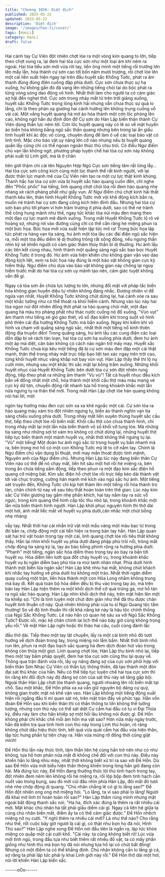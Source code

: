 ```yaml
---
title: "Chương 1856: Diệt địch"
published: 2025-05-22
updated: 2025-05-22
description: 'Diệt địch'
image: '/images/han-li/cover/'
tags: [HanLi]
category: HanLi
draft: false
---
```


Hai cánh tay Cự Viên đột nhiên chợt lóe ra một vòng kim quang to
lớn, tiếp theo chợt vung ra, lại đem hai tòa cực sơn như một loại
ám khí ném ra ngoài.
Hai tòa tiểu sơn mới vừa rời tay, liền ông minh một tiếng rồi
trướng lớn lên mấy lần, hóa thành cự sơn cao tới bốn năm mươi
trượng, rồi chợt lóe lên một cái liền xuất hiện ngay tại trên đầu
huyết sắc Khổng Tước, phát ra âm thanh đùng đùng điên cuồng
đập phía dưới.
Cực sơn chưa thực sự hạ xuống, hư không gần đó đã vang lên
những tiếng chói tai do bộc phát ra từng vòng sóng dao động vô
hình.
Nhất thời làm cho người ta có cảm giác sợ hãi đến nghẹt thở.
Cực sơn trong nháy mắt từ trên trời giáng xuống, huyết sắc
Khổng Tước trong lòng kinh hãi nhưng vẫn chưa thực sự quá lo
lắng, chỉ là theo phản xạ giương hai cánh hướng lên không trung
cuồng vỗ vài cái.
Một vầng huyết quang hà mờ ảo hóa thành một cơn lốc phóng lên
cao, không ngờ hắn dự định đón đỡ Cự sơn do Hàn Lập biến
thân thành Cự Viên dùng thần lực ném tới.
Cơn lốc huyết quang này có lẽ so về mặt huyền ảo biến hóa
không bằng ngũ sắc thần quang nhưng bên trong lại ẩn giấu tinh
huyết khí ác độc vô cùng, chuyên dùng để làm ô uế các loại bảo
vật có linh tính. Mặc cho bảo vật uy năng lớn cỡ nào nhưng nếu
bị huyết quang quấn lấy cũng chỉ có thể ngoan ngoãn thúc thủ
chịu trói.
Có điều Ngư điếm chủ vạn lần không ngờ, phương pháp luyện
chế hai tòa cự sơn này không phải xuất từ Linh giới, mà là ở chân

tiên giới thậm chí cái tên Nguyên Hợp Ngũ Cực sơn tiếng tăm rất
lừng lẫy… Hai tòa cực sơn công kích cùng một lúc thanh thế rất
kinh người, với lại được thần lực mạnh mẽ của Cự Viên nên tạo
ra một cự lực thật kinh khủng.
Thanh hắc hai tòa cự sơn vừa bị huyết sắc hào quang cuốn đến,
chỉ nghe đến "Phốc phốc" hai tiếng, linh quang chợt chói lòa rồi
đem hào quang nhẹ nhàng xé rách phảng phất như giấy vụn.
A!
Ngư điếm chủ chợt kinh hãi thất thanh kêu lên, thân hình Huyết
Khổng Tước mới vội khẽ động kích bắn ra, muốn né tránh hai cự
sơn đang công kích trên đỉnh đầu.
Nhưng hai tòa cự sơn bao phủ tới phạm vi hơn trăm trượng ở
phía dưới, sao có thể né tránh thế công hung mãnh như thế, ngay
tức khắc tòa núi màu đen mang theo một đạo cự lực mạnh mẽ
đánh xuống.
Trong mắt Huyết Khổng Tước lộ rõ vẻ hoảng sợ, nhưng rơi vào
đường cùng chỉ có thể cắn răng hé miệng phun ra một bức họa.
Bức họa mới vừa xuất hiện lập tức mở ra!
Trong bức họa lập tức phát ra hàng vạn tia sáng, hư ảnh một tòa
lầu các đài điện ngũ sắc hiện ra, mỗi một tòa đều diễm lệ dị
thường trông rất sống động, nếu ngưng thần nhìn kỹ sẽ khiến
người có cảm giác thâm thúy thần bí dị thường.
Hư ảnh lầu các liên kết cùng nhau, hình thành một quầng sáng
ngũ sắc bao bọc Huyết Khổng Tước ở trong đó.
Hư ảnh vừa hiện khiến cho không gian vặn vẹo dao động kịch liệt,
xem ra bức họa này đúng là một bảo vật không gian cực kỳ hiếm
thấy.
Ngư điếm chủ dựa vào bảo vật không gian này chống lại nguy
hiểm trước mắt do hai tòa cự sơn uy mãnh tạo nên, cảm giác
tuyệt không vấn đề gì.

Ngay cả tòa sơn ẩn chứa lực lượng to lớn, nhưng đối mặt với
pháp tắc biến hóa không gian huyền diệu tự nhiên không đáng
nhắc.
Đương nhiên vì để ngừa vạn nhất, Huyết Khổng Tước không chút
dừng lại, hai cánh xòe ra sau một khắc tưởng như có thể thoát ra
khỏi hiểm cảnh.
Nhưng vào lúc này hai tòa ngọn núi đột nhiên đồng thời phát ra
hào quang chói mắt, một đạo quang hà màu tro phảng phất như
thác nước cuồng nộ đổ xuống. "Vùn vụt" âm thanh như tiếng xé
gió gào thét, vô số đạo kiếm khí trong suốt vô hình phô thiên cái
địa hướng Khổng Tước mà bắn xuống.
Ngay khi kiếm khí vô hình va chạm với quầng sáng ngũ sắc, nhất
thời một tiếng nổ kinh thiên động địa truyền đến!
Trong quầng sáng, hư ảnh lầu các cung điện các loại dồn dập bị
xé rách tán loạn, hai tòa cự sơn hạ xuống phía dưới, đem hư ảnh
một áp mà diệt, căn bản không có cách nào ngăn trở mảy may.
Huyết sắc Khổng Tước chưa kịp kêu một tiếng đã bị cự sơn màu
đen đập một cái thật mạnh, thân thể trong nháy mắt trực tiếp bạo
liệt tan xác ngay trên trời cao, từng khối huyết nhục văng khắp
nơi bay vùn vụt.
Hàn Lập thấy thế thì lộ nụ cười mỉm, nhưng sau một khắc thì sắc
mặt lại bỗng trầm xuống.
Những khối huyết nhục của Huyết Khổng Tước bên dưới tòa cự
sơn đột nhiên rung động, tiếp theo phát ra những âm thanh "Vù
vù"!
Tất cả huyết nhục đều kích bắn về đồng nhất một chỗ, hóa thành
một khối cầu thịt màu máu mang vẻ cực kỳ dữ tợn, chuyển động
rất nhanh tựa hồ trong khoảnh khắc một lần nữa ngưng tụ ra thân
thể mới.
Trong mắt Hàn Lập chợt lóe hàn quang không nói hai lời, một

ngón tay hướng màu đen cực sơn xa xa khẽ ngoắc một cái.
Cự sơn tỏa ra hào quang màu xám tro đột nhiên ngưng tụ, biến
ảo thành nghìn vạn tia sáng chiếu xuống phía dưới. Trong nháy
mắt liền xuyên thủng huyết sắc cầu thịt, tiếp theo chợt lóe rồi biến
mất.
Khối cầu thịt còn chưa thành hình, chỉ trong nháy mắt lại một lần
nữa biến thành vô số khối vỡ tung tóe.
Mà những tia sáng như những sợi tơ xám tro không có chút dừng
lại, những huyết thịt tiếp tục biến thành một mảnh huyết vụ, nhất
thời không thể ngưng tụ lại.
"Vù" một tiếng!
Một đoàn hư ảnh ngũ sắc từ trong huyết vụ bắn nhanh mà ra, bên
trong mơ hồ có một con Khổng Tước mỹ lệ to cỡ nắm tay.
Chính là Ngư điếm chủ vận dụng bí thuật, mới may mắn thoát
được tính mệnh, Nguyên anh của Ngư điếm chủ.
Nhưng Hàn Lập lúc này đang biến thân Cự Viên nào có thể để nó
chạy mất, liền hít sâu một hơi rồi hé miệng ra, bên trong ẩn chứa
tiếng sấm động, tiếp theo phun ra một đạo kim sắc điện hồ quang
cỡ miệng bát.
Kim sắc điện hồ chợt lóe rồi trực tiếp kéo dài thành vệt tới vài
chục trượng, cường hãn mạnh mẽ kích vào ngũ sắc hư ảnh.
Một tiếng sét truyền đến, Khổng Tước chỉ kịp hét thảm lên một
tiếng rồi hóa thành tro tàn, chân chính từ nay về sau tiêu thất
hoàn toàn trên thế gian.
Lúc này kim sắc Cự Viên giương tay gầm nhẹ phấn khích, hai tay
nắm tay ra sức vỗ ngực, trong kim quang thể hình cấp tốc thu nhỏ
lại, trong khoảnh khắc một lần nữa biến thành hình người.
Hàn Lập khôi phục nguyên hình thì thở dài một hơi, ánh mắt liếc
mắt về huyết vụ phía dưới,cân nhắc một chút bỗng nhẹ nhàng

vẫy tay.
Nhất thời hai cái nhẫn trữ vật một mầu vàng một màu bạc từ
trong đó bắn ra, chớp động một cái liền hiện ra trong bàn tay hắn.
Hàn Lập quan sát hai trữ vật hoàn trong tay một cái, linh quang
chợt lóe rồi tiêu thất không thấy.
Hắn lại nhìn khối huyết vụ phía dưới đang phập phù trôi nổi, tròng
mắt chớp động tia sáng kỳ lạ, tay áo bào bỗng phình rộng ra
hướng phía dưới.
"Phanh" một tiếng, ngân sắc hỏa diễm theo trong tay áo bay ra
bắn tới huyết vụ.
Hỏa diễm liền lướt qua đốt cháy huyết vụ, trong khoảnh khắc
huyết vụ bị ngân diễm bao phủ tỏa ra mùi tanh nhàn nhạt.
Phía dưới hình thành một biển lửa ngân sắc!
Hàn Lập khẽ nhíu hai mắt, không chút khách khí nhấc tay hướng
về phía dưới hư không một trảo.
Nhất thời ngân diễm quay cuồng một trận, liền hóa thành một con
Hỏa Long nhằm không trung mà bay đi.
Kết quả toàn bộ hỏa diễm đều bị thu vào trong tay áo, mà trên
bàn tay Hàn Lập hiện thêm ra một khối dịch thể cỡ quả trứng gà,
mơ hồ tản ra ngũ sắc hào quang.
Hàn Lập nhìn khối dịch thể này, trên mặt hiện lên một tia khiếp sợ.
"Chỉ là tinh luyện một chút đơn giản như thế đã thu được chân
huyết tinh thuần cỡ này. Quả nhiên không phải của tu sĩ Ngũ
Quang tộc tầm thường! So về độ tinh thuần thì rất khả năng kẻ
này là hậu tộc chính thống của Ngũ Sắc Khổng Tước. Lẽ nào hắn
có quan hệ sâu xa với Ngũ Sắc Khổng Tước? Được rồi, mặc kệ
chân chính lai lịch thế nào bây giờ cũng không trọng yếu rồi."
Vẻ mặt Hàn Lập nghi hoặc thì thào hai câu, cuối cùng đành lắc

đầu thở dài.
Tiếp theo một tay lật chuyển, lấy ra một cái bình nhỏ đỏ tươi
hướng về dịch đoàn trong tay, trong miệng nói lẩm bẩm.
Nhất thời bình nhỏ run lên, phun ra một đạo bạch sắc quang hà
đem dịch đoàn hút vào trong không còn thừa một giọt.
Linh quang chợt lóe, Hàn Lập thu bình nhỏ lại, tiếp theo một tay
bấm pháp quyết, đem hai tòa cực sơn cũng thu lại quay về.
Thông qua trận đánh vừa rồi, lấy uy năng đáng sợ của cực sơn
phối hợp với biến thân Sơn Nhạc Cự Viên có thần lực thông
thiên, đã tạo thành một đòn đại sát thủ khác của hắn.
Nếu có thể tiếp tục luyện chế hai tọa cực sơn thì tin rằng khi đối
địch này độ đáng sợ còn của sát thủ này sẽ tăng gấp bội.
Ngoài thân Hàn Lập chợt lóe thanh quang, người nhoáng lên rồi
biến mất tại chỗ.
Sau một khắc, Đề Hồn phía xa xa vẫn giữ nguyên bộ dáng cự
quỷ, không gian trước mặt nó khẽ vặn vẹo. Hàn Lập không một
tiếng động xuất hiện rồi ngẩng đầu tỉ mỉ quan sát nó, trên mặt tràn
đầy vẻ phức tạp.
Hắn vốn đoán Đề Hồn sau khi biến thân thì có thần thông to lớn
không thể tưởng tượng, nhưng con thú này có thể sát diệt Cự
cầm hai đầu có tu vi Đại Thừa kỳ, điều này làm cho hắn khiếp sợ
một hồi lâu không nói được gì.
Đề Hồn không phải chỉ khắc chế mỗi âm hồn ma vật sao?
Hơn nữa mấy ngày trước, hắn đã kiểm tra qua tình hình con thú
này trong Linh thú hoàn, rõ ràng không chút dấu hiệu thức tỉnh,
kết quả vừa quái cầm hai đầu vừa hiện thân, lập tức hưng phấn
tự tiện chạy ra.
Hắn vừa mừng rỡ đồng thời cũng giật mình!

Đề Hồn thú lần này thức tỉnh, tâm thần liên hệ cùng hắn trở nên
như có như không, tựa hồ hơn phân nửa mất đi khống chế đối
với con thú này.
Điều này khiến hắn lo lắng nhíu mày, nhất thời không biết xử trí ra
sao với Đề Hồn.
Dù sao Đề Hồn vừa mới biểu hiện thần thông khiến trong lòng
hắn giờ đang còn hãi.
Mà đúng lúc này, Đề Hồn đang thưởng thức lôi thú tinh hạch trong
tay, đột nhiên đem ném lên không rồi hé miệng ra, rồi lộp bộp
đem tinh hạch cắn nuốt vào trong bụng, sau đó mới cúi đầu nhìn
phía Hàn Lập, đôi mắt đỏ tươi nhè nhẹ chớp động dị quang.
"Chủ nhân chẳng lẽ có gì lo lắng sao?" Đề Hồn đột nhiên ong ong
mở miệng hỏi.
"Lo lắng, ta vì sao phải lo lắng! Ngươi đã khai mở linh trí hoàn
toàn rồi sao?" Hàn Lập thầm rùng mình nhưng mặt ngoài bất
động thanh sắc nói.
"Ha ha, đích xác đúng là thêm ra rất nhiều cái mới. Mặt khác chủ
nhân hà tất phải giấu diếm cái gì. Ngay cả liên hệ giữa ta cùng
chủ nhân biến mất, điểm ấy ta có thể cảm giác được." Đề Hồn
nhếch miệng nở nụ cười.
"Ý nghĩ thêm ra nhiều cái mới? Là như thế nào? Cho rằng như
thế, rốt cuộc bây giờ ngươi là cái gì, có thật như bọn họ đã nói,
Hình Thú sao?" Hàn Lập nghe xong Đề Hồn nói đầu tiên là ngẩn
ra, lập tức khóe miệng co quắp một cái cười khổ.
"Cái này. ta cũng không biết rõ! Lúc vừa mới tỉnh ngủ, trong đầu
tựa như biết thêm rất nhiều đồ vật, ta có mấy phần giống như
hình thú mà bọn họ đã nói nhưng tựa hồ lại có chút bất đồng!
Nhưng có một điểm ta có thể khẳng định. Chủ nhân không cần lo
lắng gì cả, sợ rằng ta phải lập tức phải ly khai Linh giới này rồi."
Đề Hồn thở dài một hơi, nói lời khiến Hàn Lập biến sắc.

------oOo------
